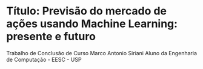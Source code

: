 # Título: Previsão do mercado de ações usando Machine Learning: presente e futuro
Trabalho de Conclusão de Curso Marco Antonio Siriani
Aluno da Engenharia de Computação - EESC - USP
